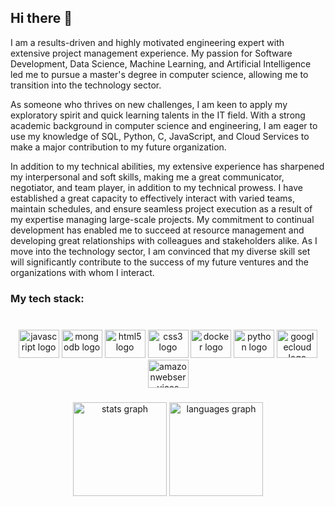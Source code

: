 ## Hi there 👋

I am a results-driven and highly motivated engineering expert with extensive project management experience. My passion for Software Development, Data Science, Machine Learning, and Artificial Intelligence led me to pursue a master's degree in computer science, allowing me to transition into the technology sector.

As someone who thrives on new challenges, I am keen to apply my exploratory spirit and quick learning talents in the IT field. With a strong academic background in computer science and engineering, I am eager to use my knowledge of SQL, Python, C, JavaScript, and Cloud Services to make a major contribution to my future organization.

In addition to my technical abilities, my extensive experience has sharpened my interpersonal and soft skills, making me a great communicator, negotiator, and team player, in addition to my technical prowess. I have established a great capacity to effectively interact with varied teams, maintain schedules, and ensure seamless project execution as a result of my expertise managing large-scale projects. My commitment to continual development has enabled me to succeed at resource management and developing great relationships with colleagues and stakeholders alike. As I move into the technology sector, I am convinced that my diverse skill set will significantly contribute to the success of my future ventures and the organizations with whom I interact.

<h3 align="left">My tech stack:</h3>

###

<br clear="both">

<div align="center">
  <img src="https://cdn.jsdelivr.net/gh/devicons/devicon/icons/javascript/javascript-original.svg" height="45" width="65" alt="javascript logo"  />
  <img src="https://cdn.jsdelivr.net/gh/devicons/devicon/icons/mongodb/mongodb-original.svg" height="45" width="65" alt="mongodb logo"  />
  <img src="https://cdn.jsdelivr.net/gh/devicons/devicon/icons/html5/html5-original.svg" height="45" width="65" alt="html5 logo"  />
  <img src="https://cdn.jsdelivr.net/gh/devicons/devicon/icons/css3/css3-original.svg" height="45" width="65" alt="css3 logo"  />
  <img src="https://cdn.jsdelivr.net/gh/devicons/devicon/icons/docker/docker-plain-wordmark.svg" height="45" width="65" alt="docker logo"  />
  <img src="https://cdn.jsdelivr.net/gh/devicons/devicon/icons/python/python-original.svg" height="45" width="65" alt="python logo"  />
  <img src="https://cdn.jsdelivr.net/gh/devicons/devicon/icons/googlecloud/googlecloud-original.svg" height="45" width="65" alt="googlecloud logo"  />
  <img src="https://cdn.jsdelivr.net/gh/devicons/devicon/icons/amazonwebservices/amazonwebservices-original.svg" height="45" width="65" alt="amazonwebservices logo"  />
</div>

###

<div align="center">
  <img src="https://github-readme-stats.vercel.app/api?hide_title=true&hide_rank=false&show_icons=true&include_all_commits=true&count_private=true&disable_animations=false&theme=merko&locale=en&hide_border=true&username=fedeyk" height="150" alt="stats graph"  />
  <img src="https://github-readme-stats.vercel.app/api/top-langs?locale=en&hide_title=true&layout=compact&card_width=320&langs_count=5&theme=merko&hide_border=true&username=fedeyk" height="150" alt="languages graph"  />
</div>
<!--
### My past as a Civil Engineer

I have 9 years of experience in Civil Engineering, in the last years I was a project manager for a construction company. I directed the whole hidraulics project area and 
-->


<!--
**FedeYK/FedeYK** is a ✨ _special_ ✨ repository because its `README.md` (this file) appears on your GitHub profile.

Here are some ideas to get you started:

- 🔭 I’m currently working on ...
- 🌱 I’m currently learning ...
- 👯 I’m looking to collaborate on ...
- 🤔 I’m looking for help with ...
- 💬 Ask me about ...
- 📫 How to reach me: ...
- 😄 Pronouns: ...
- ⚡ Fun fact: ...
-->
